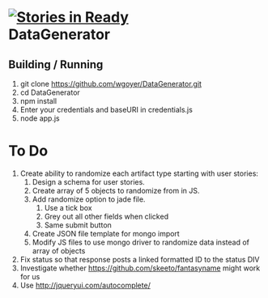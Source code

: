 [![Stories in Ready](https://badge.waffle.io/wgoyer/DataGenerator.png)](http://waffle.io/wgoyer/DataGenerator)  
DataGenerator
=============

Building / Running
------------------

1.	git clone https://github.com/wgoyer/DataGenerator.git
2.	cd DataGenerator
3.	npm install
4.  Enter your credentials and baseURI in credentials.js
5.  node app.js

To Do
=============

1.  Create ability to randomize each artifact type starting with user stories: 
	1.	Design a schema for user stories.
	2.  Create array of 5 objects to randomize from in JS.
	3.  Add randomize option to jade file.
		1.  Use a tick box
		2.  Grey out all other fields when clicked
		3.  Same submit button
	4.  Create JSON file template for mongo import
	5.  Modify JS files to use mongo driver to randomize data instead of array of objects
2.  Fix status so that response posts a linked formatted ID to the status DIV
3.  Investigate whether https://github.com/skeeto/fantasyname might work for us
4.  Use http://jqueryui.com/autocomplete/